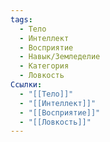 ```yaml
---
tags:
  - Тело
  - Интеллект
  - Восприятие
  - Навык/Земледелие
  - Категория
  - Ловкость
Ссылки:
  - "[[Тело]]"
  - "[[Интеллект]]"
  - "[[Восприятие]]"
  - "[[Ловкость]]"
---
```

